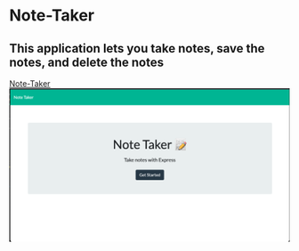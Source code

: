 # Note-Taker 

## This application lets you take notes, save the notes, and delete the notes 

[Note-Taker](https://yuval7994.github.io/note-taker/) 
![Website](Assets/notes.png)